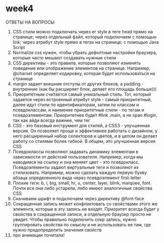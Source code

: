 # week4
ОТВЕТЫ НА ВОПРОСЫ
1. CSS стили можно подключать через ег style в теге head прямо на странице; через отдельный файл, который подключаем с помощью link; через атрибут style прямо в тегах на странице; с помощью Java Script
2. Normalize css нужен, чтобы убрать дефолтные настройки браузера, которые часто мешают создавать нужные стили
3. CSS директивы - это правила, которые позволяют изменять поведение или отображение элементов на странице. Например, @charset определяет кодировку, которая будет использоваться на странице
4. margin задает внешние отступы от других блоков, а padding - внутренние (как бы расширяет блок, делает его площадь больше)))
5. Приоритетным считается самый уникальный стиль. Тот, который задается через встроенный атрибут style - самый приоритетный, далее идут стили по идентификаторам, затем по классам и псевдоклассам, и наименее приоритетные стили - по тегам и псевдоэлементам. Приоритетнее будет #link .main, а не span #login, так как айди всегда важнее, чем тег
6. CSS - это базовый инструмент для стилей, а CSS3 - улучшенная версия. Он позволяет проще и эффективнее работать с дизайном, у него расширенный набор селекторов и цветов, и в целом он делает работу со стилями более гибкой. В общем, это улучшенная версия CSS
7. Псевдоклассы позволяют задавать динамику элементам в зависимости от дейстсий пользователя. Например, когда мы наводимся на ссылку и она меняет цвет - это псевдокласс. Псевдоэлементы задают виртуальные теги и позволяют их стилизовать. Например, можно сделать каждую первую букву абзаца определенного вида через псевдоэлемент first-letter
8. Плохие теги: b, i, big, small, hr, u, center, layer, blink, marquee, font. Почти все они либо устарели, либо имеют аналогичные свойства CSS
9. Скачиваем шрифт и подключаем через директиву @font-face
10. Сокращенная запись может конфликтовать со свойствами этого же элемента, которые в эту запись не входят. Приоритет всегда будет у свойства в сокращенной записи, а отдельную браузер просто не увидит. Чтобы правильно подключить сокр запись, нужно группировать свойства по смыслу и не использовать ее там, где нужно предопределить значения свойств
11. про анимации почитала!